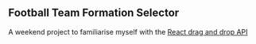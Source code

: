 ## Football Team Formation Selector

A weekend project to familiarise myself with the [React drag and drop API](https://github.com/gaearon/react-dnd)
